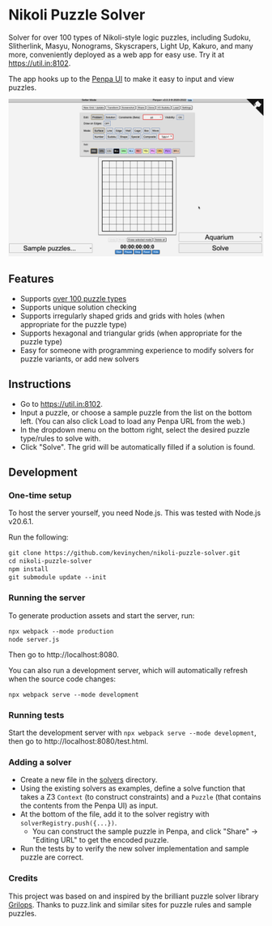 # Nikoli Puzzle Solver

Solver for over 100 types of Nikoli-style logic puzzles, including Sudoku, Slitherlink, Masyu, Nonograms, Skyscrapers, Light Up, Kakuro, and many more, conveniently deployed as a web app for easy use. Try it at https://util.in:8102.

The app hooks up to the [Penpa UI](https://github.com/swaroopg92/penpa-edit) to make it easy to input and view puzzles.

![Solving](solving.gif)

## Features

- Supports [over 100 puzzle types](src/solvers)
- Supports unique solution checking
- Supports irregularly shaped grids and grids with holes (when appropriate for the puzzle type)
- Supports hexagonal and triangular grids (when appropriate for the puzzle type)
- Easy for someone with programming experience to modify solvers for puzzle variants, or add new solvers

## Instructions

- Go to https://util.in:8102.
- Input a puzzle, or choose a sample puzzle from the list on the bottom left. (You can also click Load to load any Penpa URL from the web.)
- In the dropdown menu on the bottom right, select the desired puzzle type/rules to solve with.
- Click "Solve". The grid will be automatically filled if a solution is found.

## Development

### One-time setup

To host the server yourself, you need Node.js. This was tested with Node.js v20.6.1.

Run the following:

    git clone https://github.com/kevinychen/nikoli-puzzle-solver.git
    cd nikoli-puzzle-solver
    npm install
    git submodule update --init

### Running the server

To generate production assets and start the server, run:

    npx webpack --mode production
    node server.js

Then go to http://localhost:8080.

You can also run a development server, which will automatically refresh when the source code changes:

    npx webpack serve --mode development

### Running tests

Start the development server with `npx webpack serve --mode development`, then go to http://localhost:8080/test.html.

### Adding a solver

- Create a new file in the [solvers](src/solvers) directory.
- Using the existing solvers as examples, define a solve function that takes a Z3 `Context` (to construct constraints) and a `Puzzle` (that contains the contents from the Penpa UI) as input.
- At the bottom of the file, add it to the solver registry with `solverRegistry.push({...})`.
    - You can construct the sample puzzle in Penpa, and click "Share" -> "Editing URL" to get the encoded puzzle.
- Run the tests by to verify the new solver implementation and sample puzzle are correct.

### Credits

This project was based on and inspired by the brilliant puzzle solver library [Grilops](https://github.com/obijywk/grilops).
Thanks to puzz.link and similar sites for puzzle rules and sample puzzles.

